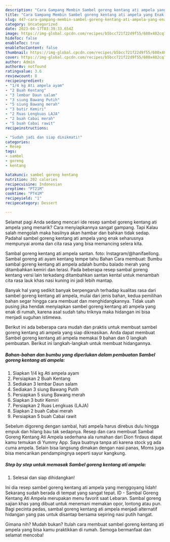 ```yaml
---
description: "Cara Gampang Membin Sambel goreng kentang ati ampela yang Enak Banget"
title: "Cara Gampang Membin Sambel goreng kentang ati ampela yang Enak Banget"
slug: 447-cara-gampang-membin-sambel-goreng-kentang-ati-ampela-yang-enak-banget
category: Uncategorized
date: 2023-04-17T03:39:33.654Z
image: https://img-global.cpcdn.com/recipes/b5bcc721f22d9f55/680x482cq70/sambel-goreng-kentang-ati-ampela-foto-resep-utama.jpg
hideToc: false
enableToc: true
enableTocContent: false
thumbnail: https://img-global.cpcdn.com/recipes/b5bcc721f22d9f55/680x482cq70/sambel-goreng-kentang-ati-ampela-foto-resep-utama.jpg
cover: https://img-global.cpcdn.com/recipes/b5bcc721f22d9f55/680x482cq70/sambel-goreng-kentang-ati-ampela-foto-resep-utama.jpg
author: Admin
authorAv: notfound
ratingvalue: 3.6
reviewcount: 8
recipeingredient:
- "1/4 kg Ati ampela ayam"
- "2 Buah Kentang"
- "3 lembar Daun salam"
- "3 siung Bawang Putih"
- "5 siung Bawang merah"
- "3 butir Kemiri"
- "2 Ruas Lengkuas LAJA"
- "2 buah Cabai merah"
- "5 buah Cabai rawit"
recipeinstructions:

- "Sudah jadi dan siap dinikmati!"
categories:
- Resep
tags:
- sambel
- goreng
- kentang

katakunci: sambel goreng kentang 
nutrition: 202 calories
recipecuisine: Indonesian
preptime: "PT21M"
cooktime: "PT41M"
recipeyield: "1"
recipecategory: Dessert

---
```



Selamat pagi Anda sedang mencari ide resep sambel goreng kentang ati ampela yang menarik? Cara menyiapkannya sangat gampang. Tapi Kalau salah mengolah maka hasilnya akan hambar dan bahkan tidak sedap. Padahal sambel goreng kentang ati ampela yang enak seharusnya mempunyai aroma dan cita rasa yang bisa memancing selera kita.


Sambal goreng kentang ati ampela santan. foto: Instagram/@hanifaellong. Sambal goreng ati ayam kentang tempe tahu Bahan Cara membuat: Bumbu sambal goreng kentang ati ampela adalah bumbu balado merah yang ditambahkan kemiri dan terasi. Pada beberapa resep sambal goreng kentang versi lain terkadang ditambahkan santan kental untuk menambah cita rasa lauk khas nasi kuning ini jadi lebih mantap.

Banyak hal yang sedikit banyak berpengaruh terhadap kualitas rasa dari sambel goreng kentang ati ampela, mulai dari jenis bahan, kedua pemilihan bahan segar hingga cara membuat dan menghidangkannya. Tidak usah pusing jika hendak menyiapkan sambel goreng kentang ati ampela yang enak di rumah, karena asal sudah tahu triknya maka hidangan ini bisa menjadi suguhan istimewa.


Berikut ini ada beberapa cara mudah dan praktis untuk membuat sambel goreng kentang ati ampela yang siap dikreasikan. Anda dapat membuat Sambel goreng kentang ati ampela memakai 9 bahan dan 0 langkah pembuatan. Berikut ini langkah-langkah untuk membuat hidangannya.

<!--inarticleads1-->

##### Bahan-bahan dan bumbu yang diperlukan dalam pembuatan Sambel goreng kentang ati ampela:

1. Siapkan 1/4 kg Ati ampela ayam
1. Persiapkan 2 Buah Kentang
1. Sediakan 3 lembar Daun salam
1. Sediakan 3 siung Bawang Putih
1. Persiapkan 5 siung Bawang merah
1. Siapkan 3 butir Kemiri
1. Persiapkan 2 Ruas Lengkuas (LAJA)
1. Siapkan 2 buah Cabai merah
1. Persiapkan 5 buah Cabai rawit


Sebelum digoreng dengan sambal, hati ampela harus direbus dulu hingga empuk dan hilang bau tak sedapnya. Resep dan cara membuat Sambal Goreng Kentang Ati Ampela sederhana ala rumahan dari Dion firdaus dapat kamu temukan di Yummy App. Saya buatnya tanpa ati karena stock yg ada cuma ampela. Selain bisa langsung dimakan dengan nasi panas, Moms juga bisa mencarikan pendampingnya seperti sayur kangkung. 

<!--inarticleads2-->

##### Step by step untuk memasak Sambel goreng kentang ati ampela:


1. Selesai dan siap dihidangkan!

Ini dia resep sambel goreng kentang ati ampela yang menggoyang lidah! Sekarang sudah berada di tempat yang sangat tepat. ID - Sambal Goreng Kentang Ati Ampela merupakan menu favorit saat Lebaran. Sambal goreng sajian khas yang dibuat untuk menemani memakan opor, lontong atau pun. Bagi pecinta pedas, sambal goreng kentang ati ampela menjadi alternatif hidangan yang pas untuk disantap bersama sepiring nasi putih hangat. 

Gimana nih? Mudah bukan? Itulah cara membuat sambel goreng kentang ati ampela yang bisa kamu praktikkan di rumah. Semoga bermanfaat dan selamat mencoba!

